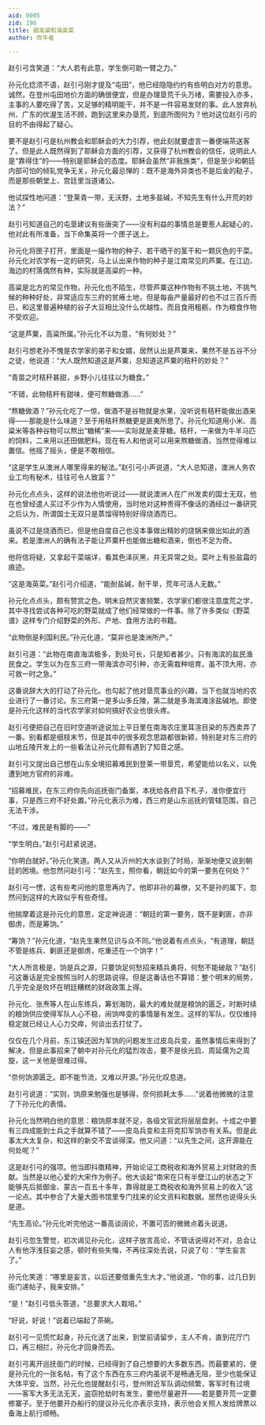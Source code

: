```yaml
---
aid: 0005
zid: 196
title: 甜高粱和海英菜
author: 吹牛者

---
```




  赵引弓含笑道：“大人若有此意，学生倒可助一臂之力。”

  孙元化捻须不语，赵引弓刚才提及“屯田”，他已经隐隐约约有些明白对方的意思。诚然，在登州屯田地价方面的确很便宜，但是办理垦荒千头万绪，需要投入亦多，主事的人要吃得了苦，又足够的精明能干，并不是一件容易发财的事。此人放弃杭州、广东的优渥生活不顾，跑到这里来办垦荒，到底所图何为？他对这位赵引弓的目的不由得起了疑心。

  要不是赵引弓是杭州教会和耶稣会的大力引荐，他此刻就要虚言一番便端茶送客了。但是此人既然得到了耶稣会方面的引荐，又获得了杭州教会的信任，说明此人是“靠得住”的——特别是耶稣会的态度。耶稣会虽然“非我族类”，但是至少和朝廷内部可怕的倾轧党争无关，孙元化最忌惮的：既不是海外异类也不是后金的鞑子，而是那些朝堂上、宫廷里当道诸公。

  他试探性地问道：“登莱青一带，无沃野，土地多盐碱，不知先生有什么开荒的妙法？”

  赵引弓知道自己的屯垦建议有些唐突了——没有利益的事情总是要惹人起疑心的，他对此有所准备，当下命集英将一个匣子送上。

  孙元化将匣子打开，里面是一撮作物的种子、若干晒干的茎干和一颗灰色的干菜。孙元化对农学有一定的研究，马上认出来作物的种子是江南常见的芦粟。在江边、海边的村落偶然有种，实际就是高粱的一种。

  高粱是北方的常见作物，孙元化也不陌生，尽管芦粟这种作物有不挑土地，不挑气候的种种好处，非常适应东三府的贫瘠土地，但是每亩产量最好的也不过三百斤而已，和这里普遍种植的谷子大豆相比没什么优越性。而且食用粗粝，作为粮食作物不受欢迎。

  “这是芦粟，高粱所属。”孙元化不以为意，“有何妙处？”

  赵引弓想老孙不愧是农学家的弟子和女婿，居然认出是芦粟来，果然不是五谷不分之徒，他说道：“大人既然知道这是芦粟，总知道这芦粟的秸秆的妙处？”

  “青苗之时秸秆甚甜，乡野小儿往往以为糖食。”

  “不错，此物秸秆有甜味，便可熬糖做酒……”

  “熬糖做酒？”孙元化吃了一惊，做酒不是谷物就是水果，没听说有秸秆能做出酒来得——那能是什么味道？至于用秸秆熬糖更是匪夷所思了。孙元化知道用小米、高粱米等各种谷物可以熬出“糖稀”来——实际就是麦芽糖。秸秆，一来做为牛羊马匹的饲料，二来用以还田做肥料。现在有人和他说可以用来熬糖做酒，当然觉得难以置信。他摇了摇头，便是不敢相信。

  “这是学生从澳洲人哪里得来的秘法。”赵引弓小声说道，“大人总知道，澳洲人务农业工均有秘术，往往可令人致富？”

  孙元化点点头，这样的说法他也听说过——就说澳洲人在广州发卖的国士无双，他在也曾经遣人买过不少作为人情使用，当时他对这种贵得不像话的酒经过一番研究之后认为，所谓国士无双只是蒸馏得特别好得烧酒而已。

  虽说不过是烧酒而已，但是他自度自己也没本事做出精妙的烧锅来做出如此的酒来。若是澳洲人的确有法子能让芦粟杆也能做出糖和酒来，倒也不足为奇。

  他将信将疑，又拿起干菜端详，看其色泽灰黑，并无异常之处。菜叶上有些盐霜的痕迹。

  “这是海英菜。”赵引弓介绍道，“能耐盐碱，耐干旱，荒年可活人无数。”

  孙元化点点头，颇有赞赏之色。明末自然灾害频繁，农学家们都很注意度荒之学，其中寻找尝试各种可吃的野菜就成了他们经常做的一件事。除了许多类似《野菜谱》这样专门介绍野菜的外形、产地、食用方法的书籍。

  “此物倒是利国利民。”孙元化道，“莫非也是澳洲所产。”

  赵引弓道：“此物在南直海滨极多，到处可长，只是知者甚少。只有海滨的盐民渔民食之。学生以为在东三府一带海滨亦可引种，亦无需栽种培育。虽不顶大用，亦可救一时之急。”

  这番说辞大大的打动了孙元化。也勾起了他对垦荒事业的兴趣，当下也就当地的农业进行了一番讨论。东三府第一是多山多丘陵，第二就是多海滨滩涂盐碱地。即使是孙元化这样的当代农学家对如何搞好农业也很头疼。

  赵引弓便把自己在旧时空道听途说加上平日里在南海农庄里耳渲目染的东西卖弄了一番。别看都是细枝末节，但是其中的很多观念思路都很新颖，特别是对东三府的山地丘陵开发上的一些看法让孙元化颇有遇到了知音之感。

  赵引弓又提出自己想在山东全境招募难民到登莱一带垦荒，希望能给以名义，以免遭到地方官府的非难。

  “招募难民，在东三府你先向巡抚衙门备案，本抚给各府县下札子，准你便宜行事，只是西三府不好处置。”孙元化表示为难，西三府是山东巡抚的管辖范围，自己无法干涉。

  “不过，难民是有脚的——”

  “学生明白。”赵引弓赶紧说道。

  “你明白就好。”孙元化笑道。两人又从沂州的大水谈到了时局，渐渐地便又说到朝廷的困境。他忽然问赵引弓：“赵先生，照你看，朝廷如今的第一要务在何处？”

  赵引弓一愣，这有些考问他的意思再内了。他即非孙的幕僚，又不是孙的属下，忽然问到这样的大政似乎有些奇怪。

  他揣摩着这是孙元化的意思，定定神说道：“朝廷的第一要务，既不是剿匪，亦非御虏，而是筹饷。”

  “筹饷？”孙元化道，“赵先生果然见识与众不同。”他说着有点点头，“有道理，朝廷不管是练兵、剿匪还是御虏，吃重还在一个饷字！”

  “大人所言极是，饷是兵之源，只要饷足何愁招来精兵勇将，何愁不能破敌？”赵引弓这番话是完全按照当时人的思路说得。但是这番话也不算错：整个明末的局势，几乎完全是败坏在明廷糟糕的财政政策上得。

  孙元化、张焘等人在山东练兵，筹划海防，最大的难处就是粮饷的匮乏，时断时续的粮饷供应使得军队人心不稳，闹饷哗变的事情屡有发生。这样的军队，仅仅维持稳定就已经让人心力交瘁，何谈出去打仗了。

  仅仅在几个月前，东江镇还因为军饷的问题发生过皮岛兵变，虽然事情后来得到了解决，但是此事招来了朝中对孙元化的猛烈攻击，要不是徐光启、周延儒为之周旋，这一关他是很难过得。

  “奈何饷源匮乏。即不能节流，又难以开源。”孙元化叹息道。

  赵引弓说道：“实则，饷原来勉强也是够得，奈何损耗太多……”说着他微微的注意了下孙元化的表情。

  孙元化当然明白他的意思：粮饷原本就不足，各级文官武将层层盘剥，十成之中要有三四成能到士兵之手就算不错了——皮岛兵变和主将克扣军饷亦有关系。但是此事太大太复杂，和这样的新交不宜谈得深。他又问道：“以先生之间，这开源能在何处呢？”

  这是赵引弓的强项。他当即抖擞精神，开始论证工商税收和海外贸易上对财政的贡献。当然是以他心爱的大宋作为例子。他大谈起“南宋在只有半壁江山的状态之下能够先后抵御金、蒙古一百五十多年，靠得就是工商税收和海外贸易上的收入”这一论点。其中参合了大量大图书馆里专门找来的论文资料和数据。居然也说得头头是道。

  “先生高论。”孙元化听完他这一番高谈阔论，不置可否的微微点着头说道。

  赵引弓忽生警觉，初次谒见孙元化，这样子放言高论，不管话说得对不对，总会让人有他浮浅狂妄之感，顿时有些失悔，不再往深处去说，只说了句：“学生妄言了。”

  孙元化笑道：“哪里是妄言，以后还要借重先生大才。”他说道，“你的事，过几日到衙门递帖子，我来安排。”

  “是！”赵引弓低头答道，“总要求大人栽培。”

  “好说，好说！”说着已端起了茶碗。

  赵引弓一见慌忙起身，孙元化送了出来，到堂前请留步，主人不肯，直到花厅门口，再三相拦，孙元化才回身而去。

  赵引弓离开巡抚衙门的时候，已经得到了自己想要的大多数东西。而最要紧的，便是孙元化的一张名帖，有了这个东西在东三府内虽说不是畅通无阻，至少也能保证大体平安。当然，孙元化也提醒赵引弓，登州附近军队调动频繁，客军时有过境——客军大多无法无天，盗窃抢劫时有发生，要他尽量避开——若是要开荒一定要修寨子。至于他要开办船行的提议孙元化亦表示支持，表示他会关照人发给牌票以备海上航行顺畅。



